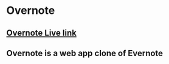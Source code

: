 
<!-- ![alt_text](https://github.com/shinara03/Overnote/tree/master/app/assets/images/readMe/overnote.png) -->

# Overnote 

## [Overnote Live link](https://evernote-clone-fsp.herokuapp.com/#/)
## Overnote is a web app clone of Evernote 
